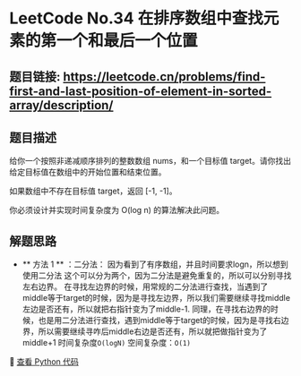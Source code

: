 # LeetCode No.34 在排序数组中查找元素的第一个和最后一个位置

## 题目链接: https://leetcode.cn/problems/find-first-and-last-position-of-element-in-sorted-array/description/

## 题目描述
给你一个按照非递减顺序排列的整数数组 nums，和一个目标值 target。请你找出给定目标值在数组中的开始位置和结束位置。

如果数组中不存在目标值 target，返回 [-1, -1]。

你必须设计并实现时间复杂度为 O(log n) 的算法解决此问题。

## 解题思路
- ** 方法 1 ** ：二分法：
因为看到了有序数组，并且时间要求logn，所以想到使用二分法
这个可以分为两个，因为二分法是避免重复的，所以可以分别寻找左右边界。
在寻找左边界的时候，用常规的二分法进行查找，当遇到了middle等于target的时候，因为是寻找左边界，所以我们需要继续寻找middle左边是否还有，所以就把右指针变为了middle-1.
同理，在寻找右边界的时候，也是用二分法进行查找，遇到middle等于target的时候，因为是寻找右边界，所以需要继续寻咋后middle右边是否还有，所以就把做指针变为了middle+1
时间复杂度`O(logN)` 
空间复杂度：`O(1)`


📌 [查看 Python 代码](../solutions/python/No_034_在排序数组中查找元素的第一个和最后一个位置.py)